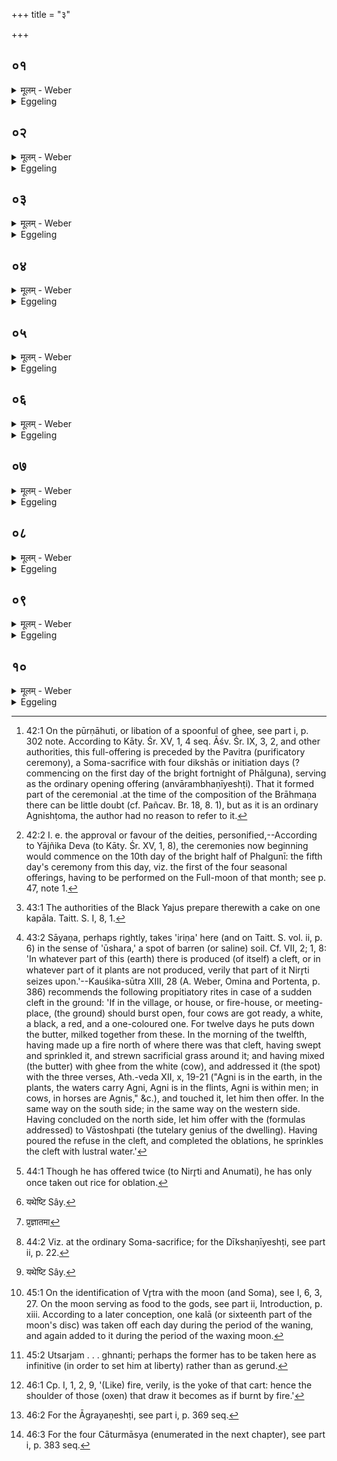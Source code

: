+++
title = "३"

+++






##  ०१
<details><summary>मूलम् - Weber</summary>

पूर्णाहुतिं᳘ जुहोति॥  
स᳘र्वं वै᳘ पूर्णᳫं स᳘र्वम् परिगृ᳘ह्य सूया इ᳘ति त᳘स्यां व᳘रं ददाति स᳘र्वं वै व᳘रः स᳘र्वम् परिगृ᳘ह्य सूया इ᳘ति स य᳘दि काम᳘येत जुहुया᳘देतां य᳘द्यु काम᳘येता᳘पि ना᳘द्रियेत॥
</details>

<details><summary>Eggeling</summary>

1. He offers a full-offering [^egg_98]; for the full means the All: 'May I be consecrated after encompassing the All!' thus he thinks. At this (offering) he bestows a boon; for a boon means all: 'Having encompassed the All (the universe), may I be consecrated! thus he thinks. He may perform this offering, if he chooses; or, if he chooses, he may disregard it.

[^egg_98]: 42:1 On the pūrṇāhuti, or libation of a spoonful of ghee, see part i, p. 302 note. According to Kāty. Śr. XV, 1, 4 seq. Āśv. Śr. IX, 3, 2, and other authorities, this full-offering is preceded by the Pavitra (purificatory ceremony), a Soma-sacrifice with four dikshās or initiation days (? commencing on the first day of the bright fortnight of Phālguna), serving as the ordinary opening offering (anvārambhaṇīyeshṭi). That it formed part of the ceremonial .at the time of the composition of the Brāhmaṇa there can be little doubt (cf. Pañcav. Br. 18, 8. 1), but as it is an ordinary Agnishṭoma, the author had no reason to refer to it.
</details>


##  ०२
<details><summary>मूलम् - Weber</summary>

अ᳘थ श्वो᳘ भूते᳟॥  
अ᳘नुमत्यै हवि᳘रष्टा᳘कपालम् पुरोडा᳘शं नि᳘र्वपति स ये᳘ जघ᳘नेन श᳘म्याम् पिष्य᳘माणानामवशीय᳘न्ते पिष्टा᳘नि वा तण्डुला᳘ वा ता᳘न्त्स्रुवे᳘ सार्धᳫं सं᳘वपत्यन्वाहार्यप᳘चनादु᳘ल्मुकमा᳘ददते ते᳘न दक्षिणा यन्ति स य᳘त्र स्व᳘कृतं वे᳘रिणं विन्द᳘ति श्वभ्रप्रदरं᳘ वा॥
</details>

<details><summary>Eggeling</summary>

2. And on the following day he prepares a cake on eight potsherds, as sacrificial food for Anumati [^egg_99]. And whatever portion of (the grains) being ground,--either flour or rice-grains,--falls down behind the pin, that he throws together into the dipping-spoon

[^egg_99]: 42:2 I. e. the approval or favour of the deities, personified,--According to Yājñika Deva (to Kāty. Śr. XV, 1, 8), the ceremonies now beginning would commence on the 10th day of the bright half of Phalgunī: the fifth day's ceremony from this day, viz. the first of the four seasonal offerings, having to be performed on the Full-moon of that month; see p. 47, note 1.

 (sruva) [^egg_100]. They take a firebrand from the Anvāhāryapacana (or southern) fire, and therewith go southward. And where he finds a self-produced hollow [^egg_101] or cleft,--

[^egg_100]: 43:1 The authorities of the Black Yajus prepare therewith a cake on one kapāla. Taitt. S. I, 8, 1.

[^egg_101]: 43:2 Sāyaṇa, perhaps rightly, takes 'iriṇa' here (and on Taitt. S. vol. ii, p. 6) in the sense of 'ūshara,' a spot of barren (or saline) soil. Cf. VII, 2; 1, 8: 'In whatever part of this (earth) there is produced (of itself) a cleft, or in whatever part of it plants are not produced, verily that part of it Nirr̥ti seizes upon.'--Kauśika-sūtra XIII, 28 (A. Weber, Omina and Portenta, p. 386) recommends the following propitiatory rites in case of a sudden cleft in the ground: 'If in the village, or house, or fire-house, or meeting-place, (the ground) should burst open, four cows are got ready, a white, a black, a red, and a one-coloured one. For twelve days he puts down the butter, milked together from these. In the morning of the twelfth, having made up a fire north of where there was that cleft, having swept and sprinkled it, and strewn sacrificial grass around it; and having mixed (the butter) with ghee from the white (cow), and addressed it (the spot) with the three verses, Ath.-veda XII, x, 19-21 ("Agni is in the earth, in the plants, the waters carry Agni, Agni is in the flints, Agni is within men; in cows, in horses are Agnis," &c.), and touched it, let him then offer. In the same way on the south side; in the same way on the western side. Having concluded on the north side, let him offer with the (formulas addressed) to Vāstoshpati (the tutelary genius of the dwelling). Having poured the refuse in the cleft, and completed the oblations, he sprinkles the cleft with lustral water.'
</details>


##  ०३
<details><summary>मूलम् - Weber</summary>

त᳘दग्नि᳘ᳫं᳘ समाधा᳘य जुहोति॥  
एष᳘ ते निरृते भागस्तं᳘ जुषस्वस्वाहे᳘तीयं वै नि᳘रृतिः सा य᳘म् पाप्म᳘ना गृह्णा᳘ति तं नि᳘रृत्या गृह्णाति तद्य᳘देॗवास्या अ᳘त्र नैरृतं᳘ रूपं त᳘देॗवैत᳘छमयति त᳘थो हैनᳫं सूय᳘मानं नि᳘रृतिर्न᳘ गृह्णात्य᳘थ यत्स्व᳘कृते वे᳘रिणे जुहो᳘ति श्वभ्रप्रदरे᳘ वैत᳘दु ह्य᳘स्यै नि᳘रृतिगृहीतम्॥
</details>

<details><summary>Eggeling</summary>

3. Having there made up a fire, he offers with (Vāj. S. IX, 35), 'This, O Nirr̥ti, is thy portion: accept it graciously, hail!' For Nirr̥ti is this (Earth); whomsoever she seizes upon with evil, him she seizes upon with destruction (nirr̥ti): hence whatever part of this (Earth) is of the Nirr̥ti nature, that he thereby propitiates; and thus Nirr̥ti does not seize upon him, while being consecrated. And the reason why he offers in a self-produced hollow or

cleft, is that that much of this (earth) is possessed with Nirr̥ti.
</details>


##  ०४
<details><summary>मूलम् - Weber</summary>

अथा᳘प्रतीक्षम् पु᳘नरा᳘यन्ति॥  
अथा᳘नुमत्या अष्टा᳘कपालेन पुरोडा᳘शेन प्र᳘चरतीयं वा अ᳘नुमतिः स यस्तत्क᳘र्म शक्नो᳘ति क᳘र्तुं यच्चि᳘कीर्षतीय᳘ᳫं᳘ हास्मै तद᳘नुमन्यते त᳘दिमा᳘मेॗवैत᳘त्प्रीणात्यनया᳘नुमत्या᳘नुमतः सूया इ᳘ति॥
</details>

<details><summary>Eggeling</summary>

4. They then return (to the sacrificial ground) without looking backward. He now proceeds with the cake on eight potsherds for Anumati. For Anumati is this (Earth); and whosoever knows to do that work which he intends to do, for him indeed she approves (arm-man) thereof: hence it is her he thereby pleases, thinking 'May I be consecrated, approved by that (genius of) approval!'
</details>


##  ०५
<details><summary>मूलम् - Weber</summary>

अ᳘थ य᳘दष्टा᳘कपालो भ᳘वति॥  
अष्टा᳘क्षरा वै᳘ गायत्री᳘ गायत्री वा᳘ इय᳘म् पृथिव्य᳘थ य᳘त्समान᳘स्य हवि᳘ष उभय᳘त्र जुहो᳘त्येषाॗ ह्येॗवैत᳘दुभ᳘यं त᳘स्य वा᳘सो द᳘क्षिणा यद्वै स᳘वासा अ᳘रॗण्यं नोदाश᳘ᳫं᳘सते निधा᳘य वै तद्वासो᳘ ऽतिमुच्यते त᳘थो हैनᳫं सूय᳘मानमासङ्गो न᳘ विन्दति॥
</details>

<details><summary>Eggeling</summary>

5. And as to why it is a (cake) on eight potsherds,--the Gāyatrī consists of eight syllables, and this earth is Gāyatrī. And as to why he offers of the same sacrificial food [^egg_102] both (oblations): thereby, indeed, both of it comes to be this latter one (viz. Anumati, or approval). A garment is the sacrificial fee for this (offering): for even as one clad in a garment does not venture into the forest, but having deposited that garment (somewhere) escapes (robbers), in like manner no assault befalls him while being consecrated.

[^egg_102]: 44:1 Though he has offered twice (to Nirr̥ti and Anumati), he has only once taken out rice for oblation.
</details>


##  ०६
<details><summary>मूलम् - Weber</summary>

अ᳘थ श्वो᳘ भूते᳟॥  
आग्ना᳘वैष्णवमे᳘कादशकपालम् पुरोडा᳘शं नि᳘र्वपति ते᳘न यथे᳘ष्ट्यैवं᳘ [^wbr_1] यजते तद्य᳘देॗवादः प्र᳘जातमाग्नावैष्णवं᳘ [^wbr_2] दीक्षणी᳘यᳫं हविस्त᳘देॗवैत᳘दग्निर्वै स᳘र्वा देव᳘ता अग्नौ हि स᳘र्वाभ्यो देव᳘ताभ्यो जु᳘ह्वत्यग्निर्वै᳘ यज्ञ᳘स्यावराॗर्ध्यो वि᳘ष्णुः परार्ध्य᳘स्तत्स᳘र्वाश्चैॗवैत᳘द्देव᳘ताः परिगृ᳘ह्य स᳘र्वं च यज्ञ᳘म् परिगृ᳘ह्य सूया इ᳘ति त᳘स्मादाग्नावैष्णव ए᳘कादशकपालः पुरोडा᳘शो भवति त᳘स्य हि᳘रण्यं द᳘क्षिणाग्नेयो वा᳘ एष᳘ यज्ञो᳘ भवत्यग्ने रे᳘तो हि᳘रण्यं यो वै वि᳘ष्णुः स᳘ यॗज्ञो ऽग्नि᳘रु वै᳘ यज्ञ᳘ एव त᳘दु त᳘दाग्नेय᳘मेव त᳘स्माद्धि᳘रण्यं द᳘क्षिणा॥  

[^wbr_1]: यथेष्टि Sây.
[^wbr_2]: प्र᳘ज्ञातमा
</details>

<details><summary>Eggeling</summary>

6. And on the following day he prepares a cake on eleven potsherds for Agni and Vishṇu, and offers it in the same way as the (regular) ishṭi: this indeed is just what that approved initiation-offering to Agni and Vishṇu is there [^egg_103]. Now Agni is all the deities, since in Agni one offers to all deities; and Agni forsooth is the lower end, and Vishṇu is the upper end: 'May I be consecrated, after thus encompassing all the deities, and after encompassing

[^egg_103]: 44:2 Viz. at the ordinary Soma-sacrifice; for the Dīkshaṇīyeshṭi, see part ii, p. 22.

the whole sacrifice!' thus he thinks, and hence there is a cake on eleven potsherds to Agni and Vishṇu. Gold is the sacrificial fee for this (offering); for to Agni belongs this sacrifice, and gold is Agni's seed. As to Vishṇu, he is the sacrifice, and Agni forsooth is the sacrifice: nevertheless this is Agni's alone, therefore gold is the fee.
</details>


##  ०७
<details><summary>मूलम् - Weber</summary>

अ᳘थ श्वो᳘ भूॗते॥  
अग्नीषोमी᳘यमे᳘कादशकपालम् पुरोडा᳘शं नि᳘र्वपति ते᳘न यथे᳘ष्ट्यैवं᳘ [^wbr_3] यजत एते᳘न वा इ᳘न्द्रो वृत्र᳘महन्नेते᳘नो एव व्य᳘जयतॗ यास्येयं वि᳘जितिस्तां त᳘थो एॗवैष᳘ एते᳘न पाप्मा᳘नं द्विष᳘न्तम् भ्रा᳘तृव्यᳫं हन्ति त᳘थो एव वि᳘जयते वि᳘जिते᳘ ऽभये ऽनाष्ट्रे᳘ सूया इ᳘ति त᳘स्मादग्नीषोमी᳘य ए᳘कादशकपालः पुरोडा᳘शो भवति त᳘स्योत्सृष्टो गौर्द᳘क्षिणोत्स᳘र्जं वा अमुं᳘ चन्द्र᳘मसं घ्न᳘न्ति पौर्णमासेना᳘ह घ्न᳘न्त्याम:वास्येनो᳘त्सृजन्ति त᳘स्मादुत्सृष्टो गौर्द᳘क्षिणा॥  

[^wbr_3]: यथेष्टि Sây.
</details>

<details><summary>Eggeling</summary>

7. And on the following day he prepares a cake on eleven potsherds for Agni and Soma, and offers it in the same way as an (ordinary) ishṭi, for it was thereby Indra slew Vr̥tra, and thereby he gained that universal conquest which now is his. And in like manner does this (king, the Sacrificer) thereby slay his wicked, hateful enemy, and in like manner does he gain the victory. 'May I be consecrated, when safety and security from evil-doers have been gained!' thus. he thinks: hence there is a cake on eleven potsherds for Agni and Soma. For this (offering) a bull set at liberty is the sacrificial fee; for yonder moon [^egg_104] they slay while setting him at liberty [^egg_105]: to wit, by the full-moon offering they slay him, and by the new-moon offering they set him at liberty;--therefore a bull set at liberty is the fee.

[^egg_104]: 45:1 On the identification of Vr̥tra with the moon (and Soma), see I, 6, 3, 27. On the moon serving as food to the gods, see part ii, Introduction, p. xiii. According to a later conception, one kalā (or sixteenth part of the moon's disc) was taken off each day during the period of the waning, and again added to it during the period of the waxing moon.

[^egg_105]: 45:2 Utsarjam . . . ghnanti; perhaps the former has to be taken here as infinitive (in order to set him at liberty) rather than as gerund.
</details>


##  ०८
<details><summary>मूलम् - Weber</summary>

अ᳘थ श्वो᳘ भूते᳟॥  
ऐन्द्राग्नं द्वा᳘दशकपालम् पुरोडा᳘शं नि᳘र्वपति ते᳘न यथे᳘ष्ट्यैवं᳘ यजते य᳘त्र वा इ᳘न्द्रो वृत्रम᳘हंस्त᳘दस्य भीत᳘स्येन्द्रियं᳘ वीर्य᳘म᳘पचक्राम स᳘ एते᳘न हवि᳘षेन्द्रियं᳘ वीर्य᳘म् पु᳘नरात्म᳘न्नधत्त त᳘थो ए᳘वैष᳘ एते᳘न हवि᳘षेन्द्रियं᳘ वीर्य᳘मात्म᳘न्धत्ते ते᳘जो वा᳘ अग्नि᳘रिन्द्रियं᳘ वीर्य᳘मि᳘न्द्र उभे᳘ वीॗर्ये परिगृ᳘ह्य सूया इ᳘ति त᳘स्मादैन्द्राग्नो द्वा᳘दशकपालः पुरोडा᳘शो भवति त᳘स्यर्षॗभो ऽनड्वान्द᳘क्षिणा स हि व᳘हेनाग्नेय᳘ आण्डा᳘भ्यामैन्द्रस्त᳘स्मादृषॗभो ऽनड्वान्द᳘क्षिणा॥
</details>

<details><summary>Eggeling</summary>

8. And on the following day he prepares a cake on twelve potsherds for Indra and Agni, and offers it in the same way as an (ordinary) ishṭi. Now when

 Indra slew Vr̥tra, that vigour and energy of his went out of him, being frightened: by this offering he again possessed himself of that vigour and energy. And in like manner does this (Sacrificer) by this offering possess himself of vigour and energy; for Agni is fiery spirit, and Indra is vigour and energy: 'May I be consecrated, having embraced both these energies!' thus he thinks: hence there is a cake on twelve potsherds for Indra and Agni. A bull is the fee for this (offering), for by his shoulder he is of Agni's nature [^egg_106], and by his testicles he is of Indra's nature: therefore a bull is the fee for it.

[^egg_106]: 46:1 Cp. I, 1, 2, 9, '(Like) fire, verily, is the yoke of that cart: hence the shoulder of those (oxen) that draw it becomes as if burnt by fire.'
</details>


##  ०९
<details><summary>मूलम् - Weber</summary>

अ᳘थाग्रयणेष्ट्या᳘ यजते॥  
स᳘र्वान्वा᳘ एष᳘ यज्ञक्रतून᳘वरुन्द्धे स᳘र्वा इ᳘ष्टीर᳘पि दर्विहोमान्यो᳘ राजसू᳘येन य᳘जते देव᳘सृष्टो वा᳘ एषे᳘ष्टिर्य᳘दाग्रयणेष्टि᳘रन᳘या मे᳘ पीष्ट᳘मसदनया᳘पि सूया इ᳘ति त᳘स्मादाग्रयणेष्ट्या᳘ यजत ओ᳘षधीर्वा᳘ एष᳘ सूय᳘मानो ऽभि᳘ सूयते तदो᳘षधीरेॗवैत᳘दनमीवा᳘ अकिल्विषाः᳘ कुरुते ऽनमीवा᳘ अकिल्विषा ओ᳘षधीरभि᳘ सूया इ᳘ति त᳘स्य गौर्द᳘क्षिणा॥
</details>

<details><summary>Eggeling</summary>

9. Thereupon he performs the offering of first-fruits [^egg_107]; for verily he who performs the Rājasūya secures for himself (the benefits of) all sacrificial rites, all ishṭis, even the spoon-offerings; and instituted by the gods, in truth, is that ishṭi, the Āgrayaṇeshṭi: 'May this also be offered by me! May I be consecrated by this (offering) also!' thus he thinks, and therefore he performs the offering of first-fruits. Moreover, it is for the plants that he who is consecrated, is consecrated; therefore he now makes the plants healthy and faultless, thinking, 'May I be consecrated for (the obtainment of) healthy, faultless plants (crops)!' A cow is the fee for this (offering).

[^egg_107]: 46:2 For the Āgrayaṇeshṭi, see part i, p. 369 seq.
</details>


##  १०
<details><summary>मूलम् - Weber</summary>

अ᳘थ चातुर्मास्यै᳘र्यजते॥  
स᳘र्वान्वा᳘ एष᳘ यज्ञक्रतून᳘वरुन्द्धे स᳘र्वा इ᳘ष्टीर᳘पि दर्विहोमान्यो᳘ राजसू᳘येन य᳘जते देव᳘सृष्टो वा᳘ एष᳘ यज्ञक्रतुर्य᳘च्चातुर्मास्या᳘न्येभिर्मे᳘ ऽपीष्ट᳘मसदेभिर᳘पि सूया इ᳘ति त᳘स्माच्चातुर्मास्यै᳘र्यजते॥
</details>
<details><summary>Eggeling</summary>

10. Thereupon he performs the Seasonal offerings [^egg_108]; for verily he who performs the Rājasūya secures for himself (the benefits of) all sacrificial

[^egg_108]: 46:3 For the four Cāturmāsya (enumerated in the next chapter), see part i, p. 383 seq.

rites, all ishṭis, even the spoon-offerings; and instituted by the gods, in truth, is that sacrificial rite, the Seasonal offerings: 'May these also be offered by me! May I be consecrated by these (offerings) also!' thus he thinks, and therefore he performs the Seasonal offerings.
</details>

